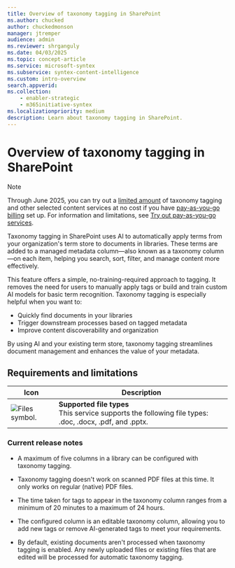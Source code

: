 ```yaml
---
title: Overview of taxonomy tagging in SharePoint
ms.author: chucked
author: chuckedmonson
manager: jtremper
audience: admin
ms.reviewer: shrganguly
ms.date: 04/03/2025
ms.topic: concept-article
ms.service: microsoft-syntex
ms.subservice: syntex-content-intelligence
ms.custom: intro-overview
search.appverid: 
ms.collection: 
    - enabler-strategic
    - m365initiative-syntex
ms.localizationpriority: medium
description: Learn about taxonomy tagging in SharePoint.
---
```


# Overview of taxonomy tagging in SharePoint

> [!NOTE]
> Through June 2025, you can try out a [limited amount](promo-syntex.md#monthly-included-capacity) of taxonomy tagging and other selected content services at no cost if you have [pay-as-you-go billing](syntex-azure-billing.md) set up. For information and limitations, see [Try out pay-as-you-go services](promo-syntex.md).

Taxonomy tagging in SharePoint uses AI to automatically apply terms from your organization's term store to documents in libraries. These terms are added to a managed metadata column—also known as a taxonomy column—on each item, helping you search, sort, filter, and manage content more effectively.

This feature offers a simple, no-training-required approach to tagging. It removes the need for users to manually apply tags or build and train custom AI models for basic term recognition. Taxonomy tagging is especially helpful when you want to:

- Quickly find documents in your libraries
- Trigger downstream processes based on tagged metadata
- Improve content discoverability and organization

By using AI and your existing term store, taxonomy tagging streamlines document management and enhances the value of your metadata.

## Requirements and limitations

| Icon          | Description   |
| ------------- | ------------- |
| ![Files symbol.](/office/media/icons/files-blue.png)  | **Supported file types** <br>This service supports the following file types: .doc, .docx, .pdf, and .pptx. |

### Current release notes

- A maximum of five columns in a library can be configured with taxonomy tagging.

- Taxonomy tagging doesn't work on scanned PDF files at this time. It only works on regular (native) PDF files.

- The time taken for tags to appear in the taxonomy column ranges from a minimum of 20 minutes to a maximum of 24 hours.

- The configured column is an editable taxonomy column, allowing you to add new tags or remove AI-generated tags to meet your requirements.

- By default, existing documents aren't processed when taxonomy tagging is enabled. Any newly uploaded files or existing files that are edited will be processed for automatic taxonomy tagging.

